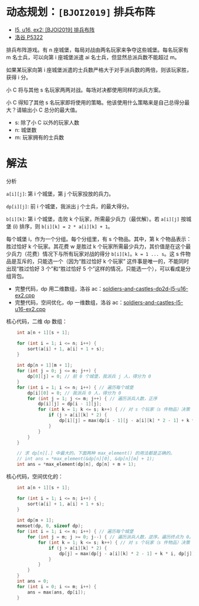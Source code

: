 # 动态规划：`[BJOI2019]` 排兵布阵

* [l5, u16, ex2: [BJOI2019] 排兵布阵](https://oj.youdao.com/course/37/285/1#/1/14238)
* [洛谷 P5322](https://www.luogu.com.cn/problem/P5322)

排兵布阵游戏。有 n 座城堡，每局对战由两名玩家来争夺这些城堡。每名玩家有 m 名士兵，可以向第 i 座城堡派遣 ai 名士兵，但显然总派兵数不能超过 m。

如果某玩家向第 i 座城堡派遣的士兵数严格大于对手派兵数的两倍，则该玩家胜，获得 i 分。

小 C 将与其他 s 名玩家两两对战。每场对决都使用同样的派兵方案。

小 C 得知了其他 s 名玩家即将使用的策略。他该使用什么策略来是自己总得分最大？请输出小 C 总分的最大值。

* s: 除了小 C 以外的玩家人数
* n: 城堡数
* m: 玩家拥有的士兵数

# 解法

分析

`a[i][j]`: 第 i 个城堡，第 j 个玩家投放的兵力。

`dp[i][j]`: 前 i 个城堡，我派出 j 个士兵，的最大得分。

`b[i][k]`: 第 i 个城堡，击败 k 个玩家，所需最少兵力（最优解）。若 `a[i][j]` 按城堡 (i) 排序，则 `b[i][k] = 2 * a[i][k] + 1`。

每个城堡 i，作为一个分组。每个分组里，有 s 个物品。其中，第 k 个物品表示：胜过恰好 k 个玩家。其花费 w 是胜过 k 个玩家所需最少兵力，其价值是在这个最少兵力（花费）情况下与所有玩家对战的得分 `b[i][k]`。`k = 1 ... s`。这 s 件物品是互斥的，只能选一个（因为“胜过恰好 k 个玩家” 这件事是唯一的，不能同时出现“胜过恰好 3 个”和“胜过恰好 5 个”这样的情况，只能选一个），可以看成是分组背包。

* 完整代码，dp 用二维数组，洛谷 ac：[soldiers-and-castles-dp2d-l5-u16-ex2.cpp](code/soldiers-and-castles-dp2d-l5-u16-ex2.cpp)
* 完整代码，空间优化，dp 一维数组，洛谷 ac：[soldiers-and-castles-l5-u16-ex2.cpp](code/soldiers-and-castles-l5-u16-ex2.cpp) 

核心代码，二维 dp 数组：

```cpp
    int a[n + 1][s + 1];

    for (int i = 1; i <= n; i++) {
        sort(a[i] + 1, a[i] + 1 + s);
    }
    
    int dp[n + 1][m + 1];
    for (int j = 0; j <= m; j++) {
        dp[0][j] = 0; // 前 0 个城堡，我派兵 j 人，得分为 0
    }
    for (int i = 1; i <= n; i++) { // 遍历每个城堡
        dp[i][0] = 0; // 我派兵 0 人，得分为 0
        for (int j = 1; j <= m; j++) { // 遍历派兵人数，正序
            dp[i][j] = dp[i - 1][j];
            for (int k = 1; k <= s; k++) { // 对 s 个玩家（s 件物品）决策
                if (j > a[i][k] * 2) {
                    dp[i][j] = max(dp[i - 1][j - a[i][k] * 2 - 1] + k * i, dp[i][j]);
                }
            }
        }
    }

    // 求 dp[n][.] 中最大的。下面两种 max_element() 的用法都是正确的。
    // int ans = *max_element(&dp[n][0], &dp[n][m] + 1);
    int ans = *max_element(dp[n], dp[n] + m + 1);
```

核心代码，空间优化的：

```cpp
    int a[n + 1][s + 1];

    for (int i = 1; i <= n; i++) {
        sort(a[i] + 1, a[i] + 1 + s);
    }
    
    int dp[m + 1];
    memset(dp, 0, sizeof dp);
    for (int i = 1; i <= n; i++) { // 遍历每个城堡
        for (int j = m; j >= 0; j--) { // 遍历派兵人数，逆序。遍历终点为 0。
            for (int k = 1; k <= s; k++) { // 对 s 个玩家（s 件物品）决策
                if (j > a[i][k] * 2) {
                    dp[j] = max(dp[j - a[i][k] * 2 - 1] + k * i, dp[j]);
                }
            }
        }
    }
    int ans = 0;
    for (int i = 0; i <= m; i++) {
        ans = max(ans, dp[i]);
    }
```
